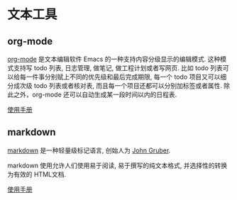 # 文本工具 #

## org-mode ##

[org-mode](http://orgmode.org/) 是文本编辑软件 Emacs 的一种支持内容分级显示的编辑模式. 这种模式支持写 todo 列表, 日志管理, 做笔记, 做工程计划或者写网页.
比如 todo 列表可以给每一件事分别赋上不同的优先级和最后完成期限, 每一个 todo 项目又可以细分成次级 todo 列表或者核对表, 而且每一个项目还都可以分别加标签或者属性. 除此之外，org-mode 还可以自动生成某一段时间以内的日程表.

[使用手册](./org.org)

## markdown ##

[markdown](https://zh.wikipedia.org/wiki/Markdown) 是一种轻量级标记语言, 创始人为 [John Gruber](https://zh.wikipedia.org/wiki/%E7%B4%84%E7%BF%B0%C2%B7%E6%A0%BC%E9%AD%AF%E4%BC%AF).

markdown 使用允许人们使用易于阅读, 易于撰写的纯文本格式, 并选择性的转换为有效的 HTML文档.

[使用手册](./markdown.md)
